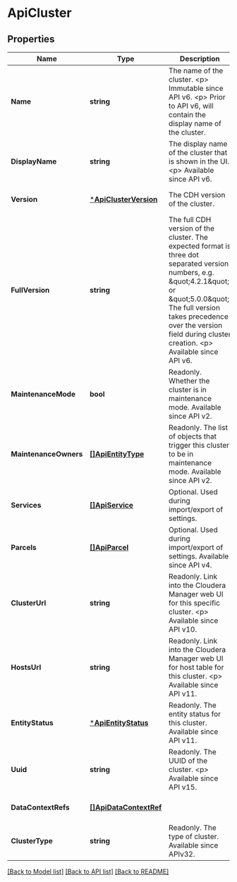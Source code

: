 # ApiCluster

## Properties
Name | Type | Description | Notes
------------ | ------------- | ------------- | -------------
**Name** | **string** | The name of the cluster. &lt;p&gt; Immutable since API v6. &lt;p&gt; Prior to API v6, will contain the display name of the cluster. | [optional] [default to null]
**DisplayName** | **string** | The display name of the cluster that is shown in the UI. &lt;p&gt; Available since API v6. | [optional] [default to null]
**Version** | [***ApiClusterVersion**](ApiClusterVersion.md) | The CDH version of the cluster. | [optional] [default to null]
**FullVersion** | **string** | The full CDH version of the cluster. The expected format is three dot separated version numbers, e.g. \&quot;4.2.1\&quot; or \&quot;5.0.0\&quot;. The full version takes precedence over the version field during cluster creation. &lt;p&gt; Available since API v6. | [optional] [default to null]
**MaintenanceMode** | **bool** | Readonly. Whether the cluster is in maintenance mode. Available since API v2. | [optional] [default to null]
**MaintenanceOwners** | [**[]ApiEntityType**](ApiEntityType.md) | Readonly. The list of objects that trigger this cluster to be in maintenance mode. Available since API v2. | [optional] [default to null]
**Services** | [**[]ApiService**](ApiService.md) | Optional. Used during import/export of settings. | [optional] [default to null]
**Parcels** | [**[]ApiParcel**](ApiParcel.md) | Optional. Used during import/export of settings. Available since API v4. | [optional] [default to null]
**ClusterUrl** | **string** | Readonly. Link into the Cloudera Manager web UI for this specific cluster. &lt;p&gt; Available since API v10. | [optional] [default to null]
**HostsUrl** | **string** | Readonly. Link into the Cloudera Manager web UI for host table for this cluster. &lt;p&gt; Available since API v11. | [optional] [default to null]
**EntityStatus** | [***ApiEntityStatus**](ApiEntityStatus.md) | Readonly. The entity status for this cluster. Available since API v11. | [optional] [default to null]
**Uuid** | **string** | Readonly. The UUID of the cluster. &lt;p&gt; Available since API v15. | [optional] [default to null]
**DataContextRefs** | [**[]ApiDataContextRef**](ApiDataContextRef.md) |  | [optional] [default to null]
**ClusterType** | **string** | Readonly. The type of cluster. Available since APIv32. | [optional] [default to null]

[[Back to Model list]](../README.md#documentation-for-models) [[Back to API list]](../README.md#documentation-for-api-endpoints) [[Back to README]](../README.md)


